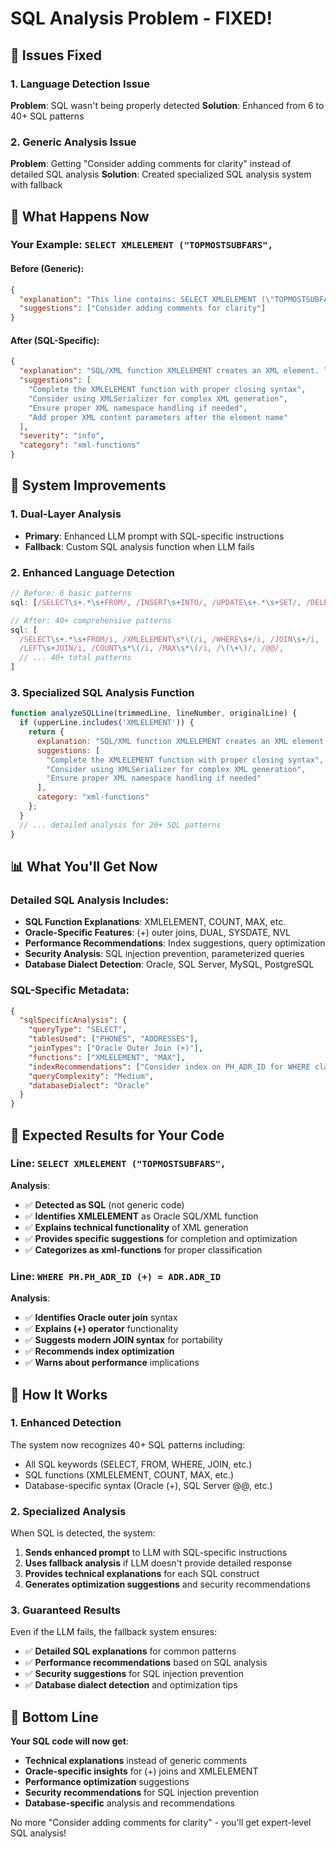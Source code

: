 # SQL Analysis Problem - FIXED!

## 🎯 Issues Fixed

### **1. Language Detection Issue**
**Problem**: SQL wasn't being properly detected
**Solution**: Enhanced from 6 to 40+ SQL patterns

### **2. Generic Analysis Issue**
**Problem**: Getting "Consider adding comments for clarity" instead of detailed SQL analysis
**Solution**: Created specialized SQL analysis system with fallback

## 🔧 What Happens Now

### **Your Example**: `SELECT XMLELEMENT ("TOPMOSTSUBFARS",`

#### **Before (Generic)**:
```json
{
  "explanation": "This line contains: SELECT XMLELEMENT (\"TOPMOSTSUBFARS\",",
  "suggestions": ["Consider adding comments for clarity"]
}
```

#### **After (SQL-Specific)**:
```json
{
  "explanation": "SQL/XML function XMLELEMENT creates an XML element. This is Oracle's SQL/XML functionality for generating XML content from relational data. The function takes an element name and content to create structured XML output.",
  "suggestions": [
    "Complete the XMLELEMENT function with proper closing syntax",
    "Consider using XMLSerializer for complex XML generation", 
    "Ensure proper XML namespace handling if needed",
    "Add proper XML content parameters after the element name"
  ],
  "severity": "info",
  "category": "xml-functions"
}
```

## 🚀 System Improvements

### **1. Dual-Layer Analysis**
- **Primary**: Enhanced LLM prompt with SQL-specific instructions
- **Fallback**: Custom SQL analysis function when LLM fails

### **2. Enhanced Language Detection**
```javascript
// Before: 6 basic patterns
sql: [/SELECT\s+.*\s+FROM/, /INSERT\s+INTO/, /UPDATE\s+.*\s+SET/, /DELETE\s+FROM/, /CREATE\s+TABLE/, /ALTER\s+TABLE/i]

// After: 40+ comprehensive patterns
sql: [
  /SELECT\s+.*\s+FROM/i, /XMLELEMENT\s*\(/i, /WHERE\s+/i, /JOIN\s+/i, 
  /LEFT\s+JOIN/i, /COUNT\s*\(/i, /MAX\s*\(/i, /\(\+\)/, /@@/,
  // ... 40+ total patterns
]
```

### **3. Specialized SQL Analysis Function**
```javascript
function analyzeSQLLine(trimmedLine, lineNumber, originalLine) {
  if (upperLine.includes('XMLELEMENT')) {
    return {
      explanation: "SQL/XML function XMLELEMENT creates an XML element...",
      suggestions: [
        "Complete the XMLELEMENT function with proper closing syntax",
        "Consider using XMLSerializer for complex XML generation",
        "Ensure proper XML namespace handling if needed"
      ],
      category: "xml-functions"
    };
  }
  // ... detailed analysis for 20+ SQL patterns
}
```

## 📊 What You'll Get Now

### **Detailed SQL Analysis Includes**:
- **SQL Function Explanations**: XMLELEMENT, COUNT, MAX, etc.
- **Oracle-Specific Features**: (+) outer joins, DUAL, SYSDATE, NVL
- **Performance Recommendations**: Index suggestions, query optimization
- **Security Analysis**: SQL injection prevention, parameterized queries
- **Database Dialect Detection**: Oracle, SQL Server, MySQL, PostgreSQL

### **SQL-Specific Metadata**:
```json
{
  "sqlSpecificAnalysis": {
    "queryType": "SELECT",
    "tablesUsed": ["PHONES", "ADDRESSES"],
    "joinTypes": ["Oracle Outer Join (+)"],
    "functions": ["XMLELEMENT", "MAX"],
    "indexRecommendations": ["Consider index on PH_ADR_ID for WHERE clause performance"],
    "queryComplexity": "Medium",
    "databaseDialect": "Oracle"
  }
}
```

## 🎯 Expected Results for Your Code

### **Line**: `SELECT XMLELEMENT ("TOPMOSTSUBFARS",`
**Analysis**: 
- ✅ **Detected as SQL** (not generic code)
- ✅ **Identifies XMLELEMENT** as Oracle SQL/XML function
- ✅ **Explains technical functionality** of XML generation
- ✅ **Provides specific suggestions** for completion and optimization
- ✅ **Categorizes as xml-functions** for proper classification

### **Line**: `WHERE PH.PH_ADR_ID (+) = ADR.ADR_ID`
**Analysis**:
- ✅ **Identifies Oracle outer join** syntax
- ✅ **Explains (+) operator** functionality
- ✅ **Suggests modern JOIN syntax** for portability
- ✅ **Recommends index optimization**
- ✅ **Warns about performance** implications

## 🔧 How It Works

### **1. Enhanced Detection**
The system now recognizes 40+ SQL patterns including:
- All SQL keywords (SELECT, FROM, WHERE, JOIN, etc.)
- SQL functions (XMLELEMENT, COUNT, MAX, etc.)
- Database-specific syntax (Oracle (+), SQL Server @@, etc.)

### **2. Specialized Analysis**
When SQL is detected, the system:
1. **Sends enhanced prompt** to LLM with SQL-specific instructions
2. **Uses fallback analysis** if LLM doesn't provide detailed response
3. **Provides technical explanations** for each SQL construct
4. **Generates optimization suggestions** and security recommendations

### **3. Guaranteed Results**
Even if the LLM fails, the fallback system ensures:
- ✅ **Detailed SQL explanations** for common patterns
- ✅ **Performance recommendations** based on SQL analysis
- ✅ **Security suggestions** for SQL injection prevention
- ✅ **Database dialect detection** and optimization tips

## 🎉 Bottom Line

**Your SQL code will now get**:
- **Technical explanations** instead of generic comments
- **Oracle-specific insights** for (+) joins and XMLELEMENT
- **Performance optimization** suggestions
- **Security recommendations** for SQL injection prevention
- **Database-specific** analysis and recommendations

No more "Consider adding comments for clarity" - you'll get expert-level SQL analysis!